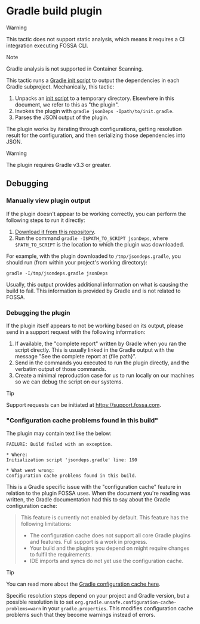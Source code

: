 
# Gradle build plugin

> [!WARNING]
> This tactic does not support static analysis, which means it requires a CI integration executing FOSSA CLI.

> [!NOTE]
> Gradle analysis is not supported in Container Scanning.

This tactic runs a [Gradle init script](https://docs.gradle.org/current/userguide/init_scripts.html) to output the dependencies in each Gradle subproject. Mechanically, this tactic:

1. Unpacks an [init script](https://github.com/fossas/fossa-cli/blob/master/scripts/jsondeps.gradle) to a temporary directory. Elsewhere in this document, we refer to this as "the plugin".
2. Invokes the plugin with `gradle jsonDeps -Ipath/to/init.gradle`.
3. Parses the JSON output of the plugin.

The plugin works by iterating through configurations, getting resolution result for the configuration, and then serializing those dependencies into JSON.

> [!WARNING]
> The plugin requires Gradle v3.3 or greater.

## Debugging

### Manually view plugin output

If the plugin doesn't appear to be working correctly, you can perform the following steps to run it directly:

1. [Download it from this repository](https://github.com/fossas/fossa-cli/blob/master/scripts/jsondeps.gradle).
2. Run the command `gradle -I$PATH_TO_SCRIPT jsonDeps`, where `$PATH_TO_SCRIPT` is the location to which the plugin was downloaded.

For example, with the plugin downloaded to `/tmp/jsondeps.gradle`, you should run (from within your project's working directory):

```
gradle -I/tmp/jsondeps.gradle jsonDeps
```

Usually, this output provides additional information on what is causing the build to fail.
This information is provided by Gradle and is not related to FOSSA.

### Debugging the plugin

If the plugin itself appears to not be working based on its output, please send in a support request with the following information:

1. If available, the "complete report" written by Gradle when you ran the script directly.
   This is usually linked in the Gradle output with the message "See the complete report at {file path}".
2. Send in the commands you executed to run the plugin directly, and the verbatim output of those commands.
3. Create a minimal reproduction case for us to run locally on our machines so we can debug the script on our systems.

> [!TIP]
> Support requests can be initiated at https://support.fossa.com.

### "Configuration cache problems found in this build"

The plugin may contain text like the below:

```
FAILURE: Build failed with an exception.

* Where:
Initialization script 'jsondeps.gradle' line: 190

* What went wrong:
Configuration cache problems found in this build.
```

This is a Gradle specific issue with the "configuration cache" feature in relation to the plugin FOSSA uses.
When the document you're reading was written, the Gradle documentation had this to say about the Gradle configuration cache:

> This feature is currently not enabled by default. This feature has the following limitations:
>
> - The configuration cache does not support all core Gradle plugins and features. Full support is a work in progress.
> - Your build and the plugins you depend on might require changes to fulfil the requirements.
> - IDE imports and syncs do not yet use the configuration cache.

> [!TIP]
> You can read more about the [Gradle configuration cache here](https://docs.gradle.org/current/userguide/configuration_cache.html).

Specific resolution steps depend on your project and Gradle version, but a possible resolution is to set `org.gradle.unsafe.configuration-cache-problems=warn` in your `gradle.properties`. This modifies configuration cache problems such that they become warnings instead of errors.
